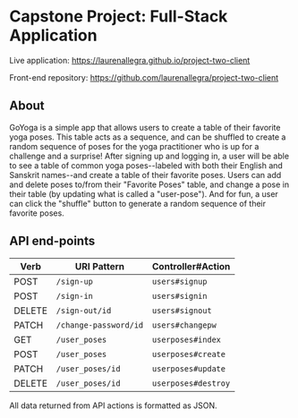 # Capstone Project: Full-Stack Application

Live application: https://laurenallegra.github.io/project-two-client

Front-end repository: https://github.com/laurenallegra/project-two-client

## About

GoYoga is a simple app that allows users to create a table of their favorite
yoga poses. This table acts as a sequence, and can be shuffled to create a
random sequence of poses for the yoga practitioner who is up for a challenge and
a surprise! After signing up and logging in, a user will be able to see a table
of common yoga poses--labeled with both their English and Sanskrit names--and
create a table of their favorite poses. Users can add and delete poses to/from
their "Favorite Poses" table, and change a pose in their table (by updating
what is called a "user-pose"). And for fun, a user can click the "shuffle"
button to generate a random sequence of their favorite poses.

## API end-points

| Verb   | URI Pattern            | Controller#Action     |
| ----   | -----------            | -----------------     |
| POST   | `/sign-up`             | `users#signup`        |
| POST   | `/sign-in`             | `users#signin`        |
| DELETE | `/sign-out/id`         | `users#signout`       |
| PATCH  | `/change-password/id`  | `users#changepw`      |
| GET    | `/user_poses`          | `userposes#index`     |
| POST   | `/user_poses`          | `userposes#create`    |
| PATCH  | `/user_poses/id`       | `userposes#update`    |
| DELETE | `/user_poses/id`       | `userposes#destroy`   |

All data returned from API actions is formatted as JSON.
